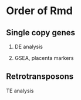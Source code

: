 # Order of Rmd

## Single copy genes

1. DE analysis

2. GSEA, placenta markers

## Retrotransposons

TE analysis


